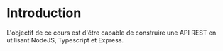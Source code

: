 # Introduction

L'objectif de ce cours est d'être capable de construire une API REST en utilisant NodeJS, Typescript et Express.